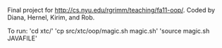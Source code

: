 Final project for <http://cs.nyu.edu/rgrimm/teaching/fa11-oop/>.
Coded by Diana, Hernel, Kirim, and Rob.

To run:
   'cd xtc/'
   'cp src/xtc/oop/magic.sh magic.sh'
   'source magic.sh JAVAFILE'
